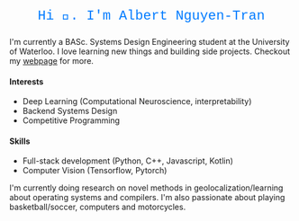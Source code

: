 <p align="center" style="font-family: 'Courier New', Courier, monospace; font-size: 24px; color: #007bff;">
  Hi 👋. I'm Albert Nguyen-Tran
</p>

I'm currently a BASc. Systems Design Engineering student at the University of Waterloo. I love learning new things and building side projects. Checkout my <a rel="nofollow noopener noreferrer" target="_blank" href="https://albertnguyentran.me/">webpage</a> for more.

<h4> Interests</h4>
<ul> <li>Deep Learning (Computational Neuroscience, interpretability)</li>
  <li>Backend Systems Design</li>
  <li>Competitive Programming </li>
</ul>

<h4> Skills</h4>
<ul> <li> Full-stack development (Python, C++, Javascript, Kotlin)</li> <li>Computer Vision (Tensorflow, Pytorch)</li> </ul>

I'm currently doing research on novel methods in geolocalization/learning about operating systems and compilers. I'm also passionate about playing basketball/soccer, computers and motorcycles.

